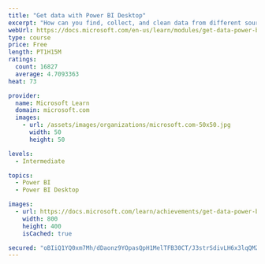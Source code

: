```yaml
---
title: "Get data with Power BI Desktop"
excerpt: "How can you find, collect, and clean data from different sources? Power BI is a tool for making sense of your data. You will learn tricks to make data-gathering easier."
webUrl: https://docs.microsoft.com/en-us/learn/modules/get-data-power-bi/
type: course
price: Free
length: PT1H15M
ratings:
  count: 16827
  average: 4.7093363
heat: 73

provider:
  name: Microsoft Learn
  domain: microsoft.com
  images:
    - url: /assets/images/organizations/microsoft.com-50x50.jpg
      width: 50
      height: 50

levels:
  - Intermediate

topics:
  - Power BI
  - Power BI Desktop

images:
  - url: https://docs.microsoft.com/learn/achievements/get-data-power-bi-desktop-social.png
    width: 800
    height: 400
    isCached: true

secured: "oBIiQ1YQ0xm7Mh/dDaonz9YOpasQpH1MelTFB30CT/J3strSdivLH6x3lqQMZz+s4AZPvGLaWf6yTWnVXfiex/OyhIJ67Nz5jqOiiC3HlITMfOiAJNmVgMfOI+N1apMY8G6PfZ2CsWbxLVVA2YXhyHH+zAL5ns7b5WvNiH1yYPLOD0m+K/JRr33QX/KwYjSd9GD2m3RMh3xvLVxHxN9mj2rLC8mz3mb1SDL1CnJ5JIYcDH2dyVi5rmBqRMxL0TmlXHtuMk6UFo31SXJbsgKhswpLApP+MDzdnJ93uKjanP6O/Jw/MIhsg7JSv8V9vZ91tdXIj/LKUVyKmRk+EuWYN/TkdsbMbb8w0nbhMQjXU3mCaCQKknd+fQOncbqDj4PpT1XJptbbUcQkavJBTrqNFF5yK1TdPST1gPpyRxUS9c2pPBjqYji1tKaJpnYL22ZJ;MFFtRRu/EgGLeLm3+QTSvA=="
---
```


